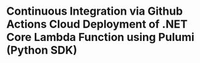 # Continuous Integration via Github Actions Cloud Deployment of .NET Core Lambda Function using Pulumi (Python SDK)

